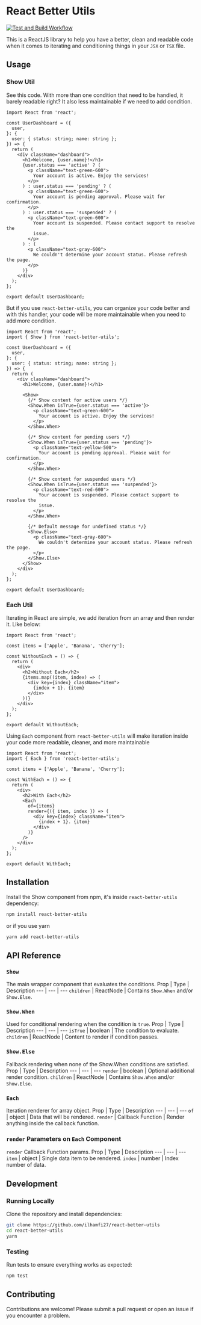# React Better Utils

[![Test and Build Workflow](https://github.com/ilhamfi27/react-better-utils/actions/workflows/test-and-build.yml/badge.svg)](https://github.com/ilhamfi27/react-better-utils/actions/workflows/test-and-build.yml)

This is a ReactJS library to help you have a better, clean and readable code when it comes to iterating and conditioning things in your `JSX` or `TSX` file.

## Usage

### Show Util

See this code. With more than one condition that need to be handled, it barely readable right? It also less maintainable if we need to add condition.

```tsx
import React from 'react';

const UserDashboard = ({
  user,
}: {
  user: { status: string; name: string };
}) => {
  return (
    <div className="dashboard">
      <h1>Welcome, {user.name}!</h1>
      {user.status === 'active' ? (
        <p className="text-green-600">
          Your account is active. Enjoy the services!
        </p>
      ) : user.status === 'pending' ? (
        <p className="text-green-600">
          Your account is pending approval. Please wait for confirmation.
        </p>
      ) : user.status === 'suspended' ? (
        <p className="text-green-600">
          Your account is suspended. Please contact support to resolve the
          issue.
        </p>
      ) : (
        <p className="text-gray-600">
          We couldn't determine your account status. Please refresh the page.
        </p>
      )}
    </div>
  );
};

export default UserDashboard;
```

But if you use `react-better-utils`, you can organize your code better and with this handler, your code will be more maintainable when you need to add more condition.

```tsx
import React from 'react';
import { Show } from 'react-better-utils';

const UserDashboard = ({
  user,
}: {
  user: { status: string; name: string };
}) => {
  return (
    <div className="dashboard">
      <h1>Welcome, {user.name}!</h1>

      <Show>
        {/* Show content for active users */}
        <Show.When isTrue={user.status === 'active'}>
          <p className="text-green-600">
            Your account is active. Enjoy the services!
          </p>
        </Show.When>

        {/* Show content for pending users */}
        <Show.When isTrue={user.status === 'pending'}>
          <p className="text-yellow-500">
            Your account is pending approval. Please wait for confirmation.
          </p>
        </Show.When>

        {/* Show content for suspended users */}
        <Show.When isTrue={user.status === 'suspended'}>
          <p className="text-red-600">
            Your account is suspended. Please contact support to resolve the
            issue.
          </p>
        </Show.When>

        {/* Default message for undefined status */}
        <Show.Else>
          <p className="text-gray-600">
            We couldn't determine your account status. Please refresh the page.
          </p>
        </Show.Else>
      </Show>
    </div>
  );
};

export default UserDashboard;
```

### Each Util

Iterating in React are simple, we add iteration from an array and then render it. Like below:

```tsx
import React from 'react';

const items = ['Apple', 'Banana', 'Cherry'];

const WithoutEach = () => {
  return (
    <div>
      <h2>Without Each</h2>
      {items.map((item, index) => (
        <div key={index} className="item">
          {index + 1}. {item}
        </div>
      ))}
    </div>
  );
};

export default WithoutEach;
```

Using `Each` component from `react-better-utils` will make iteration inside your code more readable, cleaner, and more maintainable

```tsx
import React from 'react';
import { Each } from 'react-better-utils';

const items = ['Apple', 'Banana', 'Cherry'];

const WithEach = () => {
  return (
    <div>
      <h2>With Each</h2>
      <Each
        of={items}
        render={({ item, index }) => (
          <div key={index} className="item">
            {index + 1}. {item}
          </div>
        )}
      />
    </div>
  );
};

export default WithEach;
```

## Installation

Install the Show component from npm, it's inside `react-better-utils` dependency:

```bash
npm install react-better-utils
```

or if you use yarn

```bash
yarn add react-better-utils
```

## API Reference

### `Show`

The main wrapper component that evaluates the conditions.
Prop | Type | Description
--- | --- | ---
`children` | ReactNode | Contains `Show.When` and/or `Show.Else`.

### `Show.When`

Used for conditional rendering when the condition is `true`.
Prop | Type | Description
--- | --- | ---
`isTrue` | boolean | The condition to evaluate.
`children` | ReactNode | Content to render if condition passes.

### `Show.Else`

Fallback rendering when none of the Show.When conditions are satisfied.
Prop | Type | Description
--- | --- | ---
`render` | boolean | Optional additional render condition.
`children` | ReactNode | Contains `Show.When` and/or `Show.Else`.

### `Each`

Iteration renderer for array object.
Prop | Type | Description
--- | --- | ---
`of` | object | Data that will be rendered.
`render` | Callback Function | Render anything inside the callback function.

### `render` Parameters on `Each` Component

`render` Callback Function params.
Prop | Type | Description
--- | --- | ---
`item` | object | Single data item to be rendered.
`index` | number | Index number of data.

## Development

### Running Locally

Clone the repository and install dependencies:

```bash
git clone https://github.com/ilhamfi27/react-better-utils
cd react-better-utils
yarn
```

### Testing

Run tests to ensure everything works as expected:

```bash
npm test
```

## Contributing

Contributions are welcome! Please submit a pull request or open an issue if you encounter a problem.
